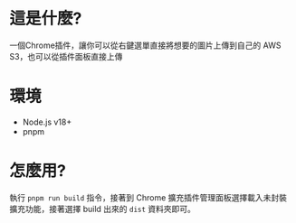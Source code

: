 # 這是什麼?

一個Chrome插件，讓你可以從右鍵選單直接將想要的圖片上傳到自己的 AWS S3，也可以從插件面板直接上傳

# 環境

- Node.js v18+
- pnpm

# 怎麼用?

執行 `pnpm run build` 指令，接著到 Chrome 擴充插件管理面板選擇載入未封裝擴充功能，接著選擇 build 出來的 `dist` 資料夾即可。
